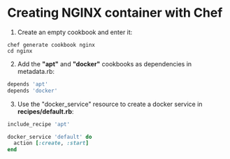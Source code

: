 # Creating NGINX container with Chef

1. Create an empty cookbook and enter it:
``` shell
chef generate cookbook nginx
cd nginx
```

2. Add the **"**apt**"** and **"**docker**"** cookbooks as dependencies in metadata.rb:
``` ruby
depends 'apt'
depends 'docker'
```

3. Use the "docker_service" resource to create a docker service in **recipes/default.rb**:
``` ruby
include_recipe 'apt'

docker_service 'default' do
  action [:create, :start]
end
```
